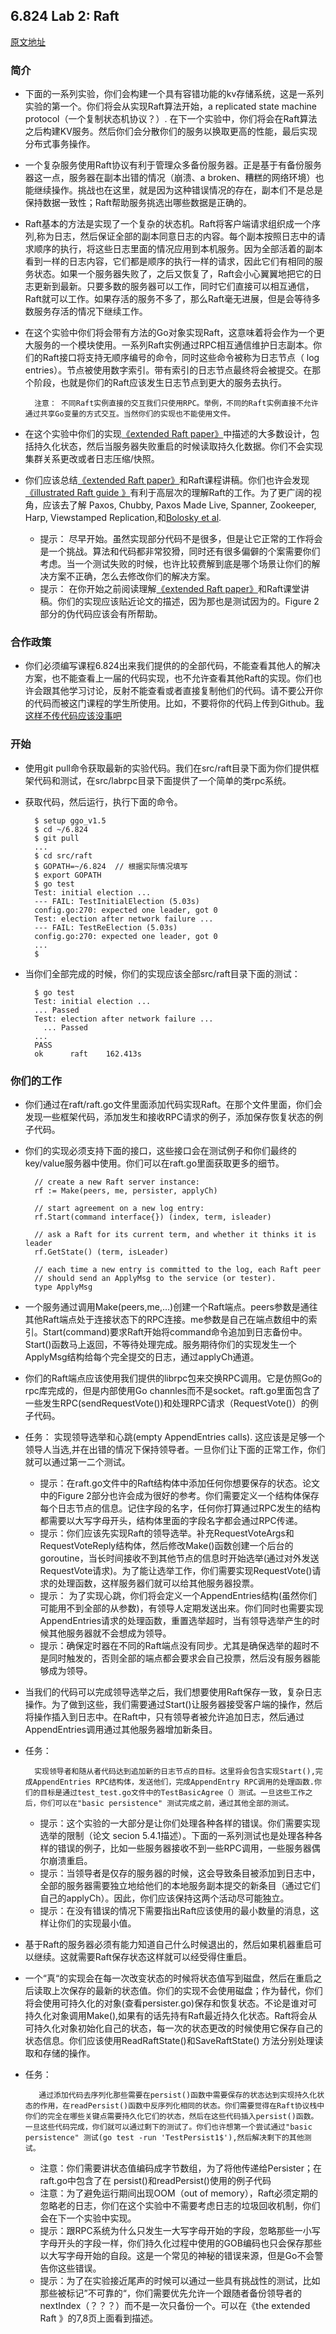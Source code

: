 ## 6.824 Lab 2: Raft

[原文地址](https://pdos.csail.mit.edu/6.824/labs/lab-raft.html)

### 简介
+ 下面的一系列实验，你们会构建一个具有容错功能的kv存储系统，这是一系列实验的第一个。你们将会从实现Raft算法开始，a replicated state machine protocol（一个复制状态机协议？）. 在下一个实验中，你们将会在Raft算法之后构建KV服务。然后你们会分散你们的服务以换取更高的性能，最后实现分布式事务操作。
+ 一个复杂服务使用Raft协议有利于管理众多备份服务器。正是基于有备份服务器这一点，服务器在副本出错的情况（崩溃、a broken、糟糕的网络环境）也能继续操作。挑战也在这里，就是因为这种错误情况的存在，副本们不是总是保持数据一致性；Raft帮助服务挑选出哪些数据是正确的。
+ Raft基本的方法是实现了一个复杂的状态机。Raft将客户端请求组织成一个序列,称为日志，然后保证全部的副本同意日志的内容。每个副本按照日志中的请求顺序的执行，将这些日志里面的情况应用到本机服务。因为全部活着的副本看到一样的日志内容，它们都是顺序的执行一样的请求，因此它们有相同的服务状态。如果一个服务器失败了，之后又恢复了，Raft会小心翼翼地把它的日志更新到最新。只要多数的服务器可以工作，同时它们直接可以相互通信，Raft就可以工作。如果存活的服务不多了，那么Raft毫无进展，但是会等待多数服务存活的情况下继续工作。
+ 在这个实验中你们将会带有方法的Go对象实现Raft，这意味着将会作为一个更大服务的一个模块使用。一系列Raft实例通过RPC相互通信维护日志副本。你们的Raft接口将支持无顺序编号的命令，同时这些命令被称为日志节点（ log entries）。节点被使用数字索引。带有索引的日志节点最终将会被提交。在那个阶段，也就是你们的Raft应该发生日志节点到更大的服务去执行。

		注意： 不同Raft实例直接的交互我们只使用RPC。举例，不同的Raft实例直接不允许通过共享Go变量的方式交互。当然你们的实现也不能使用文件。

+ 在这个实验中你们的实现[《extended Raft paper》](https://pdos.csail.mit.edu/6.824/papers/raft-extended.pdf)中描述的大多数设计，包括持久化状态，然后当服务器失败重启的时候读取持久化数据。你们不会实现集群关系更改或者日志压缩/快照。
+ 你们应该总结[《extended Raft paper》](https://pdos.csail.mit.edu/6.824/papers/raft-extended.pdf)和Raft课程讲稿。你们也许会发现[《illustrated Raft guide 》](http://thesecretlivesofdata.com/raft/)有利于高层次的理解Raft的工作。为了更广阔的视角，应该去了解 Paxos, Chubby, Paxos Made Live, Spanner, Zookeeper, Harp, Viewstamped Replication,和[Bolosky et al](http://static.usenix.org/event/nsdi11/tech/full_papers/Bolosky.pdf).

	+  提示： 尽早开始。虽然实现部分代码不是很多，但是让它正常的工作将会是一个挑战。算法和代码都非常狡猾，同时还有很多偏僻的个案需要你们考虑。当一个测试失败的时候，也许比较费解到底是哪个场景让你们的解决方案不正确，怎么去修改你们的解决方案。
	+  提示： 在你开始之前阅读理解[《extended Raft paper》](https://pdos.csail.mit.edu/6.824/papers/raft-extended.pdf)和Raft课堂讲稿。你们的实现应该贴近论文的描述，因为那也是测试因为的。Figure 2部分的伪代码应该会有所帮助。

### 合作政策
+ 你们必须编写课程6.824出来我们提供的的全部代码，不能查看其他人的解决方案，也不能查看上一届的代码实现，也不允许查看其他Raft的实现。你们也许会跟其他学习讨论，反射不能查看或者直接复制他们的代码。请不要公开你的代码而被这门课程的学生所使用。比如，不要将你的代码上传到Github。[我这样不传代码应该没事吧]()

### 开始
+ 使用git pull命令获取最新的实验代码。我们在src/raft目录下面为你们提供框架代码和测试，在src/labrpc目录下面提供了一个简单的类rpc系统。
+ 获取代码，然后运行，执行下面的命令。

		$ setup ggo_v1.5
		$ cd ~/6.824
		$ git pull
		...
		$ cd src/raft
		$ GOPATH=~/6.824  // 根据实际情况填写
		$ export GOPATH
		$ go test
		Test: initial election ...
		--- FAIL: TestInitialElection (5.03s)
		config.go:270: expected one leader, got 0
		Test: election after network failure ...
		--- FAIL: TestReElection (5.03s)
		config.go:270: expected one leader, got 0
		...
		$
		
+ 当你们全部完成的时候，你们的实现应该全部src/raft目录下面的测试：

		$ go test
		Test: initial election ...
  		... Passed
		Test: election after network failure ...
		  ... Passed
		...
		PASS
		ok  	raft	162.413s


### 你们的工作
+ 你们通过在raft/raft.go文件里面添加代码实现Raft。在那个文件里面，你们会发现一些框架代码，添加发生和接收RPC请求的例子，添加保存恢复状态的例子代码。
+ 你们的实现必须支持下面的接口，这些接口会在测试例子和你们最终的key/value服务器中使用。你们可以在raft.go里面获取更多的细节。
	
    	// create a new Raft server instance:
		rf := Make(peers, me, persister, applyCh)

		// start agreement on a new log entry:
		rf.Start(command interface{}) (index, term, isleader)

		// ask a Raft for its current term, and whether it thinks it is leader
		rf.GetState() (term, isLeader)

		// each time a new entry is committed to the log, each Raft peer
		// should send an ApplyMsg to the service (or tester).
		type ApplyMsg

+ 一个服务通过调用Make(peers,me,…)创建一个Raft端点。peers参数是通往其他Raft端点处于连接状态下的RPC连接。me参数是自己在端点数组中的索引。Start(command)要求Raft开始将command命令追加到日志备份中。Start()函数马上返回，不等待处理完成。服务期待你们的实现发生一个ApplyMsg结构给每个完全提交的日志，通过applyCh通道。
+ 你们的Raft端点应该使用我们提供的librpc包来交换RPC调用。它是仿照Go的rpc库完成的，但是内部使用Go channles而不是socket。raft.go里面包含了一些发生RPC(sendRequestVote())和处理RPC请求（RequestVote()）的例子代码。

+ 任务：
		实现领导选举和心跳(empty AppendEntries calls). 这应该是足够一个领导人当选,并在出错的情况下保持领导者。一旦你们让下面的正常工作，你们就可以通过第一二个测试。

	+ 提示：在raft.go文件中的Raft结构体中添加任何你想要保存的状态。论文中的Figure 2部分也许会成为很好的参考。你们需要定义一个结构体保存每个日志节点的信息。记住字段的名字，任何你打算通过RPC发生的结构都需要以大写字母开头，结构体里面的字段名字都会通过RPC传递。
	+ 提示：你们应该先实现Raft的领导选举。补充RequestVoteArgs和RequestVoteReply结构体，然后修改Make()函数创建一个后台的goroutine，当长时间接收不到其他节点的信息时开始选举(通过对外发送RequestVote请求)。为了能让选举工作，你们需要实现RequestVote()请求的处理函数，这样服务器们就可以给其他服务器投票。
	+ 提示： 为了实现心跳，你们将会定义一个AppendEntries结构(虽然你们可能用不到全部的从参数)，有领导人定期发送出来。你们同时也需要实现AppendEntries请求的处理函数，重置选举超时，当有领导选举产生的时候其他服务器就不会想成为领导。
	+ 提示：确保定时器在不同的Raft端点没有同步。尤其是确保选举的超时不是同时触发的，否则全部的端点都会要求会自己投票，然后没有服务器能够成为领导。

+ 当我们的代码可以完成领导选举之后，我们想要使用Raft保存一致，复杂日志操作。为了做到这些，我们需要通过Start()让服务器接受客户端的操作，然后将操作插入到日志中。在Raft中，只有领导者被允许追加日志，然后通过AppendEntries调用通过其他服务器增加新条目。


+ 任务：
		
     	实现领导者和随从者代码达到追加新的日志节点的目标。这里将会包含实现Start(),完成AppendEntries RPC结构体，发送他们，完成AppendEntry RPC调用的处理函数.你们的目标是通过test_test.go文件中的TestBasicAgree（）测试。一旦这些工作之后，你们可以在"basic persistence" 测试完成之前，通过其他全部的测试。

	+ 提示：这个实验的一大部分是让你们处理各种各样的错误。你们需要实现选举的限制（论文 secion 5.4.1描述）。下面的一系列测试也是处理各种各样的错误的例子，比如一些服务器接收不到一些RPC调用，一些服务器偶尔崩溃重启。
	+ 提示：当领导者是仅存的服务器的时候，这会导致条目被添加到日志中，全部的服务器需要独立地给他们的本地服务副本提交的新条目（通过它们自己的applyCh）。因此，你们应该保持这两个活动尽可能独立。
	+ 提示：在没有错误的情况下需要指出Raft应该使用的最小数量的消息，这样让你们的实现最小值。

+ 基于Raft的服务器必须有能力知道自己什么时候退出的，然后如果机器重启可以继续。这就需要Raft保存状态这样就可以经受得住重启。
+ 一个“真“的实现会在每一次改变状态的时候将状态值写到磁盘，然后在重启之后读取上次保存的最新的状态值。你们的实现不会使用磁盘；作为替代，你们将会使用可持久化的对象(查看persister.go)保存和恢复状态。不论是谁对可持久化对象调用Make(),如果有的话先持有Raft最近持久化状态。Raft将会从可持久化对象初始化自己的状态，每一次的状态更改的时候使用它保存自己的状态信息。你们应该使用ReadRaftState()和SaveRaftState() 方法分别处理读取和存储的操作。

+ 任务：

		 通过添加代码去序列化那些需要在persist()函数中需要保存的状态达到实现持久化状态的作用，在readPersist()函数中反序列化相同的状态。你们需要觉得在Raft协议栈中你们的完全在哪些关键点需要持久化它们的状态，然后在这些代码插入persist()函数。一旦这些代码完成，你们就可以通过剩下的测试了。你们也许想第一个尝试通过"basic persistence" 测试(go test -run 'TestPersist1$'),然后解决剩下的其他测试。

	+ 注意：你们需要讲状态值编码成字节数组，为了将他传递给Persister；在raft.go中包含了在 persist()和readPersist()使用的例子代码
	+ 注意：为了避免运行期间出现OOM（out of memory），Raft必须定期的忽略老的日志，你们在这个实验中不需要考虑日志的垃圾回收机制，你们会在下一个实验中实现。
	+ 提示：跟RPC系统为什么只发生一大写字母开始的字段，忽略那些一小写字母开头的字段一样，你们持久化过程中使用的GOB编码也只会保存那些以大写字母开始的自段。这是一个常见的神秘的错误来源，但是Go不会警告你这些错误。
	+ 提示：为了在实验接近尾声的时候可以通过一些具有挑战性的测试，比如那些被标记”不可靠的“，你们需要优先允许一个跟随者备份领导者的nextIndex（？？？）而不是一次只备份一个。可以在《the extended Raft 》的7,8页上面看到描述。
